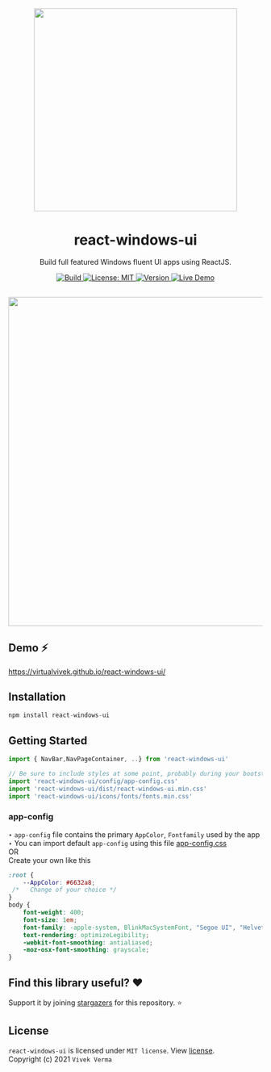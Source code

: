 <h2 align="center"> 
  <img src="https://github.com/virtualvivek/react-windows-ui/blob/main/markdown/md_img_header.png" width="402" /> 
</h2>
<h1 align="center">react-windows-ui</h1>

<p align="center">Build full featured Windows fluent UI apps using ReactJS.</p>

<p align="center">
	
  <a href="https://virtualvivek.github.io/react-windows-ui/">
    <img src="https://img.shields.io/circleci/build/github/virtualvivek/react-windows-ui?style=flat-square&logo=circleci&token=346e79ab71a8d9c3bad22bacbebc7d7c50dae520"
      alt="Build" />
  </a>
	
  <a href="https://github.com/virtualvivek/react-windows-ui/blob/main/LICENSE">
    <img src="https://img.shields.io/badge/License-MIT-darklime.svg?style=flat-square&color=blue"
      alt="License: MIT" />
  </a>
  
  <a href="https://virtualvivek.github.io/react-windows-ui/">
    <img src="https://img.shields.io/github/package-json/v/virtualvivek/react-windows-ui?color=%2331b57e&style=flat-square"
      alt="Version" />
  </a>
  
  <a href="https://virtualvivek.github.io/react-windows-ui/">
    <img src="https://img.shields.io/badge/⚡ Live Demo-here-green.svg?color=%236a31b5&style=flat-square"
      alt="Live Demo" />
  </a>
   
</p>

<h2 align="center">
  <img src="https://github.com/virtualvivek/react-windows-ui/blob/main/markdown/md_img_promo.png" width="652" /> 
</h2>

## Demo ⚡
https://virtualvivek.github.io/react-windows-ui/

## Installation
```js
npm install react-windows-ui
```

## Getting Started

```js
import { NavBar,NavPageContainer, ..} from 'react-windows-ui'
```

```js
// Be sure to include styles at some point, probably during your bootstraping
import 'react-windows-ui/config/app-config.css'
import 'react-windows-ui/dist/react-windows-ui.min.css'
import 'react-windows-ui/icons/fonts/fonts.min.css'
```
### app-config

‣ `app-config` file contains the primary `AppColor`, `Fontfamily` used by the app <br>
‣ You can import default `app-config` using this file <a href="https://github.com/virtualvivek/react-windows-ui/blob/main/src/lib/config/app-config.css">app-config.css</a><br>
OR <br>
Create your own like this

```css
:root {
    --AppColor: #6632a8;
 /*   Change of your choice */
}
body {
    font-weight: 400;
    font-size: 1em;
    font-family: -apple-system, BlinkMacSystemFont, "Segoe UI", "Helvetica Neue", sans-serif;
    text-rendering: optimizeLegibility;
    -webkit-font-smoothing: antialiased;
    -moz-osx-font-smoothing: grayscale;
}
```

## Find this library useful? :heart:
Support it by joining [stargazers](https://github.com/virtualvivek/react-windows-ui/stargazers) for this repository. :star:


## License

`react-windows-ui` is licensed under `MIT license`. View [license](https://github.com/virtualvivek/react-windows-ui/blob/main/LICENSE).<br>
Copyright (c) 2021 ` Vivek Verma `
